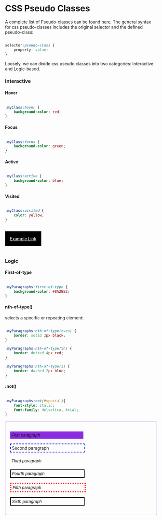 # CSS Pseudo Classes

A complete list of Pseudo-classes can be found [here](https://developer.mozilla.org/en-US/docs/Web/CSS/Pseudo-classes). The general syntax for css pseudo-classes includes the original selector and the defined pseudo-class: 


```css

selector:pseudo-class {
	property: value;
}

```

Loosely, we can divide css pseudo classes into two categories: Interactive and Logic-based.

### Interactive

#### Hover

```css

.myClass:hover {
	background-color: red;
}

```


#### Focus

```css

.myClass:focus {
	background-color: green;
}

```


#### Active

```css

.myClass:active {
	background-color: blue;
}

```

#### Visited

```css

.myClass:visited {
	color: yellow;
}

```


<style>
	.exampleSection{
		border: dotted #8A2BE2 1px;
		border-radius: 0.25rem;
		padding: 1rem;
		margin-top: 1rem;
		margin-bottom: 1rem;
		max-width: 60rem;
		box-sizing: border-box;
	}

	.exampleLink{
		display: inline-block;
		background-color: black;
		color: white;
		border-color: black;
		margin-top: 1rem;
		margin-bottom: 1rem;
		padding: 1rem;
	}

	.exampleLink:hover{
		background-color: red;
	}

	.exampleLink:focus{
		background-color: green;
	}

	.exampleLink:active{
		background-color: blue;
	}

	.exampleLink:visited{
		color: yellow;
	}

</style>

<a class="exampleLink" target="_blank" href="/lectures">Example Link</a>	


### Logic

#### First-of-type

```css

.myParagraphs:first-of-type {
	background-color: #8A2BE2;
}

```

#### nth-of-type()
selects a specific or repeating element:

```css

.myParagraphs:nth-of-type(even) {
	border: solid 2px black;
}

.myParagraphs:nth-of-type(5n) {
	border: dotted 4px red;
}

.myParagraphs:nth-of-type(2) {
	border: dashed 2px blue;
}

```

#### :not()

```css

.myParagraphs:not(#special){
	font-style: italic;
	font-family: Helvetica, Arial;
}

```

<style type="text/css">

.myParagraphs{
	width: 50%;
	margin-top: 1rem;
	text-indent: 0;
	padding: 0.25rem;
}

.myParagraphs:not(#special){
	font-style: italic;
	font-family: Helvetica, Arial;
}

.myParagraphs:first-of-type {
	background-color: #8A2BE2;
}
.myParagraphs:nth-of-type(even) {
	border: solid 2px black;
}

.myParagraphs:nth-of-type(5n) {
	border: dotted 4px red;
}

.myParagraphs:nth-of-type(2) {
	border: dashed 2px blue;
}
</style>

<div class="exampleSection">
	<p class="myParagraphs" >First paragraph</p>
	<p class="myParagraphs" id="special">Second paragraph</p>
	<p class="myParagraphs" >Third paragraph</p>
	<p class="myParagraphs" >Fourth paragraph</p>
	<p class="myParagraphs" >Fifth paragraph</p>
	<p class="myParagraphs" >Sixth paragraph</p>
</div>

